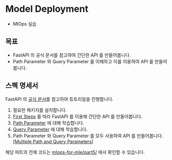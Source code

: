 # Model Deployment
- MlOps 실습

## 목표
- FastAPI 의 공식 문서를 참고하여 간단한 API 를 만들어봅니다.
- Path Parameter 와 Query Parameter 를 이해하고 이를 이용하여 API 를 만들어봅니다.

## 스펙 명세서

FastAPI 의 [공식 문서](https://fastapi.tiangolo.com/)를 참고하여 튜토리얼을 진행합니다.

1. 필요한 패키지를 설치합니다.
2. [First Steps](https://fastapi.tiangolo.com/tutorial/first-steps/) 를 따라 FastAPI 를 이용해 간단한 API 를 만들어봅니다.
3. [Path Parameter](https://fastapi.tiangolo.com/tutorial/path-params/) 에 대해 학습합니다.
4. [Query Parameter](https://fastapi.tiangolo.com/tutorial/query-params/) 에 대해 학습합니다.
5. Path Parameter 와 Query Parameter 를 모두 사용하여 API 를 만들어봅니다. [[Multiple Path and Query Parameters](https://fastapi.tiangolo.com/tutorial/query-params/#multiple-path-and-query-parameters)]

해당 파트의 전체 코드는 [mlops-for-mle/part5/](https://github.com/mlops-for-mle/mlops-for-mle/tree/main/part5) 에서 확인할 수 있습니다.
